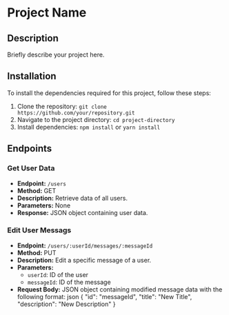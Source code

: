 # Project Name

## Description

Briefly describe your project here.

## Installation

To install the dependencies required for this project, follow these steps:

1. Clone the repository: `git clone https://github.com/your/repository.git`
2. Navigate to the project directory: `cd project-directory`
3. Install dependencies: `npm install` or `yarn install`

## Endpoints

### Get User Data

- **Endpoint:** `/users`
- **Method:** GET
- **Description:** Retrieve data of all users.
- **Parameters:** None
- **Response:** JSON object containing user data.

### Edit User Messags

- **Endpoint:** `/users/:userId/messages/:messageId`
- **Method:** PUT
- **Description:** Edit a specific message of a user.
- **Parameters:**
  - `userId`: ID of the user
  - `messageId`: ID of the message
- **Request Body:** JSON object containing modified message data with the following format:
 json
  {
    "id": "messageId",
    "title": "New Title",
    "description": "New Description"
  }
